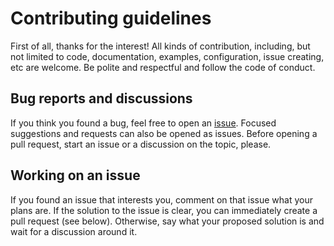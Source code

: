 # Contributing guidelines

First of all, thanks for the interest! All kinds of contribution, including, but not limited to code, documentation, examples, configuration, issue creating, etc are welcome. Be polite and respectful and follow the code of conduct.

## Bug reports and discussions

If you think you found a bug, feel free to open an [issue](https://github.com/ptypes-nlesc/data-profiling/issues).
Focused suggestions and requests can also be opened as issues.
Before opening a pull request, start an issue or a discussion on the topic, please.

## Working on an issue

If you found an issue that interests you, comment on that issue what your plans are. If the solution to the issue is clear, you can immediately create a pull request (see below). Otherwise, say what your proposed solution is and wait for a discussion around it.
